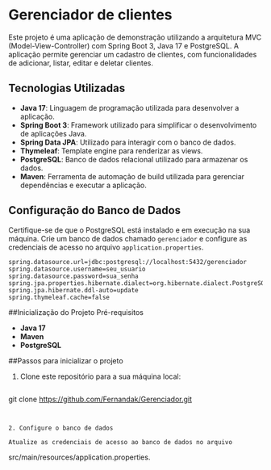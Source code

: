 # Gerenciador de clientes

Este projeto é uma aplicação de demonstração utilizando a arquitetura MVC (Model-View-Controller) com Spring Boot 3, Java 17 e PostgreSQL. A aplicação permite gerenciar um cadastro de clientes, com funcionalidades de adicionar, listar, editar e deletar clientes.

## Tecnologias Utilizadas

- **Java 17**: Linguagem de programação utilizada para desenvolver a aplicação.
- **Spring Boot 3**: Framework utilizado para simplificar o desenvolvimento de aplicações Java.
- **Spring Data JPA**: Utilizado para interagir com o banco de dados.
- **Thymeleaf**: Template engine para renderizar as views.
- **PostgreSQL**: Banco de dados relacional utilizado para armazenar os dados.
- **Maven**: Ferramenta de automação de build utilizada para gerenciar dependências e executar a aplicação.

## Configuração do Banco de Dados

Certifique-se de que o PostgreSQL está instalado e em execução na sua máquina. Crie um banco de dados chamado `gerenciador` e configure as credenciais de acesso no arquivo `application.properties`.

```properties
spring.datasource.url=jdbc:postgresql://localhost:5432/gerenciador
spring.datasource.username=seu_usuario
spring.datasource.password=sua_senha
spring.jpa.properties.hibernate.dialect=org.hibernate.dialect.PostgreSQLDialect
spring.jpa.hibernate.ddl-auto=update
spring.thymeleaf.cache=false
```

##Inicialização do Projeto
Pré-requisitos
- **Java 17**
- **Maven**
- **PostgreSQL**

##Passos para inicializar o projeto

1. Clone este repositório para a sua máquina local:

  
   ```
  git clone https://github.com/Fernandak/Gerenciador.git
   
  ```
   
 
2. Configure o banco de dados

Atualize as credenciais de acesso ao banco de dados no arquivo 

 ```
src/main/resources/application.properties.
 ```















